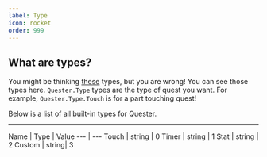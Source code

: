 ```yaml
---
label: Type
icon: rocket
order: 999
---
```


## What are types?
You might be thinking [these](https://luau-lang.org/typecheck) types, but you are wrong! You can see those types here. `Quester.Type` types are the type of quest you want. For example, `Quester.Type.Touch` is for a part touching quest!

 Below is a list of all built-in types for Quester.
 
 ---
 
 Name   | Type | Value
---    | ---
Touch | string | 0
Timer | string | 1
Stat | string  | 2
Custom | string| 3
